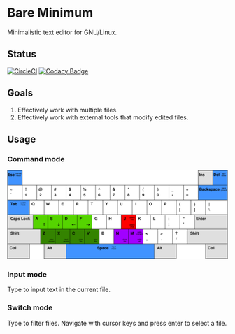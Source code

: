 # Bare Minimum

Minimalistic text editor for GNU/Linux.

## Status

[![CircleCI](https://circleci.com/gh/grzegorz-zur/bare-minimum.svg?style=svg)](https://circleci.com/gh/grzegorz-zur/bare-minimum)
[![Codacy Badge](https://api.codacy.com/project/badge/Grade/b395ffed1b5c4a06a54f1416c08362b7)](https://www.codacy.com/app/grzegorz.zur/bare-minimum?utm_source=github.com&amp;utm_medium=referral&amp;utm_content=grzegorz-zur/bare-minimum&amp;utm_campaign=Badge_Grade)

## Goals

1. Effectively work with multiple files.
2. Effectively work with external tools that modify edited files.

## Usage

### Command mode

![command mode](keyboard.svg "Command mode")

### Input mode

Type to input text in the current file.

### Switch mode

Type to filter files. Navigate with cursor keys and press enter to select a file.
